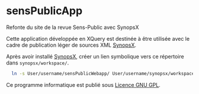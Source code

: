 # sensPublicApp

Refonte du site de la revue Sens-Public avec SynopsX

Cette application développée en XQuery est destinée à être utilisée avec le cadre de publication léger de sources XML [SynopsX](http://synopsx.github.io).

Après avoir installé [SynopsX](http://synopsx.github.io), créer un lien symbolique vers ce répertoire dans `synopsx/workspace/`.

```bash
  ln -s User/username/sensPublicWebapp/ User/username/synopsx/workspace/sp
```

Ce programme informatique est publié sous [Licence GNU GPL](LICENCE.md).